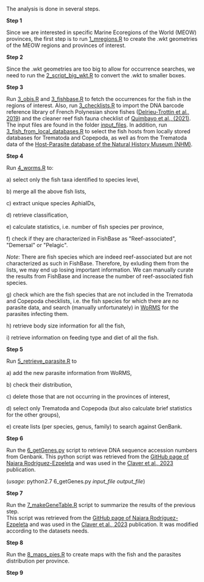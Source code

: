 The analysis is done in several steps. 

**Step 1**

Since we are interested in specific Marine Ecoregions of the World (MEOW) provinces, the first step is to run [1_mregions.R](https://github.com/cpavloud/LabEx_CORAIL/blob/main/scripts/1_mregions.R) to create the .wkt geometries of the MEOW regions and provinces of interest.

**Step 2**

Since the .wkt geometries are too big to allow for occurrence searches, we need to run the [2_script_big_wkt.R](https://github.com/cpavloud/LabEx_CORAIL/blob/main/scripts/2_script_big_wkt.R) to convert the .wkt to smaller boxes. 

**Step 3**

Run [3_obis.R](https://github.com/cpavloud/LabEx_CORAIL/blob/main/scripts/3_obis.R) and [3_fishbase.R](https://github.com/cpavloud/LabEx_CORAIL/blob/main/scripts/3_fishbase.R) to fetch the occurrences for the fish in the regions of interest.
Also, run [3_checklists.R](https://github.com/cpavloud/LabEx_CORAIL/blob/main/scripts/3_checklists.R) to import the DNA barcode reference library of French Polynesian shore fishes ([Delrieu-Trottin et al., 2019](https://doi.org/10.1038/s41597-019-0123-5)) and the cleaner reef fish fauna checklist of [Quimbayo et al., (2021)](https://doi.org/10.1111/jbi.14214). The input files are found in the folder [input_files](https://github.com/cpavloud/LabEx_CORAIL/tree/main/input_files/).
In addition, run [3_fish_from_local_databases.R](https://github.com/cpavloud/LabEx_CORAIL/blob/main/scripts/3_fish_from_local_databases.R) to select the fish hosts from locally stored databases for Trematoda and Copepoda, as well as from the Trematoda data of the [Host-Parasite database of the Natural History Museum (NHM)](https://www.nhm.ac.uk/research-curation/scientific-resources/taxonomy-systematics/host-parasites/database/index.jsp).

**Step 4**

Run [4_worms.R](https://github.com/cpavloud/LabEx_CORAIL/blob/main/scripts/4_worms.R) to:

a) select only the fish taxa identified to species level,

b) merge all the above fish lists,

c) extract unique species AphiaIDs, 

d) retrieve classification,

e) calculate statistics, i.e. number of fish species per province,

f) check if they are characterized in FishBase as "Reef-associated", "Demersal" or "Pelagic".

*Note*: There are fish species which are indeed reef-associated but are not characterized as such in FishBase. Therefore, by exluding them from the lists, we may end up losing important information. We can manually curate the results from FishBase and increase the number of reef-associated fish species. 

g) check which are the fish species that are not included in the Trematoda and Copepoda checklists, i.e. the fish species for which there are no parasite data, and search (manually unfortunately) in [WoRMS](https://www.marinespecies.org/index.php) for the parasites infecting them. 

h) retrieve body size information for all the fish, 

i) retrieve information on feeding type and diet of all the fish. 

**Step 5**

Run [5_retrieve_parasite.R](https://github.com/cpavloud/LabEx_CORAIL/blob/main/scripts/5_retrieve_parasite.R) to 

a) add the new parasite information from WoRMS, 

b) check their distribution, 

c) delete those that are not occurring in the provinces of interest,

d) select only Trematoda and Copepoda (but also calculate brief statistics for the other groups), 

e) create lists (per species, genus, family) to search against GenBank. 

**Step 6**

Run the [6_getGenes.py](https://github.com/cpavloud/LabEx_CORAIL/blob/main/scripts/6_getGenes.py) script to retrieve DNA sequence accession numbers from Genbank. 
This python script was retrieved from the [GitHub page of Naiara Rodríguez-Ezpeleta](https://github.com/rodriguez-ezpeleta/NEA_fish_DB) and was used in the [Claver et al., 2023](https://doi.org/10.1002/edn3.433) publication. 

(*usage*: python2.7 6_getGenes.py *input_file* *output_file*)

**Step 7**

Run the [7_makeGeneTable.R](https://github.com/cpavloud/LabEx_CORAIL/blob/main/scripts/7_makeGeneTable.R) script to summarize the results of the previous step.  
This script was retrieved from the [GitHub page of Naiara Rodríguez-Ezpeleta](https://github.com/rodriguez-ezpeleta/NEA_fish_DB) and was used in the [Claver et al., 2023](https://doi.org/10.1002/edn3.433) publication. It was modified according to the datasets needs. 

**Step 8**

Run the [8_maps_pies.R](https://github.com/cpavloud/LabEx_CORAIL/blob/main/scripts/8_maps_pies.R) to create maps with the fish and the parasites distribution per province. 

**Step 9**


